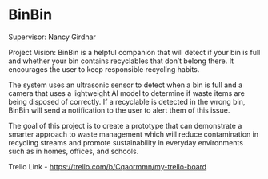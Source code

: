 # BinBin
Supervisor: Nancy Girdhar

Project Vision:
BinBin is a helpful companion that will detect if your bin is full and whether your bin contains recyclables that don’t belong there. It encourages the user to keep responsible recycling habits.

The system uses an ultrasonic sensor to detect when a bin is full and a camera that uses a lightweight AI model to determine if waste items are being disposed of correctly. If a recyclable is detected in the wrong bin, BinBin will send a notification to the user to alert them of this issue.

The goal of this project is to create a prototype that can demonstrate a smarter approach to waste management which will reduce contamination in recycling streams and promote sustainability in everyday environments such as in homes, offices, and schools.

Trello Link - https://trello.com/b/Cqaormmn/my-trello-board
